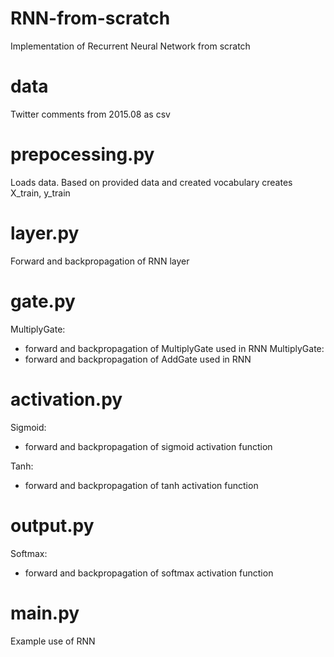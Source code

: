 # RNN-from-scratch
 Implementation of Recurrent Neural Network  from scratch

# data
 Twitter comments from 2015.08 as csv

# prepocessing.py
 Loads data. Based on provided data and  created vocabulary creates X_train, y_train

# layer.py
 Forward and backpropagation of RNN layer

# gate.py
 MultiplyGate:
  - forward and backpropagation of MultiplyGate used in RNN 
 MultiplyGate:
  - forward and backpropagation of AddGate used in RNN 
 
# activation.py
 Sigmoid:
  - forward and backpropagation of sigmoid activation function
 
 Tanh:
  - forward and backpropagation of tanh activation function
 
# output.py
 Softmax:
  - forward and backpropagation of softmax activation function
 
 # main.py
  Example use of RNN



